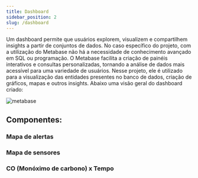```yaml
---
title: Dashboard
sidebar_position: 2
slug: /dashboard
---
```


Um dashboard permite que usuários explorem, visualizem e compartilhem insights a partir de conjuntos de dados. No caso específico do projeto, com a utilização do Metabase não há a necessidade de conhecimento avançado em SQL ou programação. O Metabase facilita a criação de painéis interativos e consultas personalizadas, tornando a análise de dados mais acessível para uma variedade de usuários. Nesse projeto, ele é utilizado para a visualização das entidades presentes no banco de dados, criação de gráficos, mapas e outros insights. Abaixo uma visão geral do dashboard criado: 

![metabase](https://github.com/Inteli-College/2024-T0002-EC09-G04/assets/89201795/10f484b4-0362-48f4-8689-833d9fc6c661)

## Componentes:

### Mapa de alertas
### Mapa de sensores
### CO (Monóximo de carbono) x Tempo